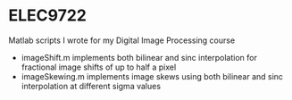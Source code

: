 # ELEC9722
Matlab scripts I wrote for my Digital Image Processing course

- imageShift.m implements both bilinear and sinc interpolation for fractional image shifts of up to half a pixel
- imageSkewing.m implements image skews using both bilinear and sinc interpolation at different sigma values
